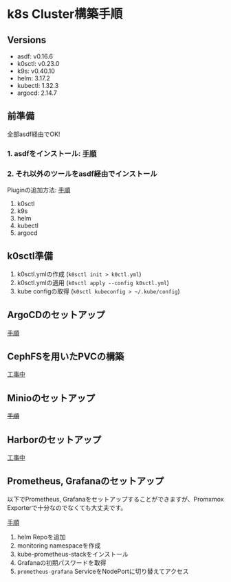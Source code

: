 # k8s Cluster構築手順

## Versions

- asdf: v0.16.6
- k0sctl: v0.23.0
- k9s: v0.40.10
- helm: 3.17.2
- kubectl: 1.32.3
- argocd: 2.14.7

## 前準備

全部asdf経由でOK!

### 1. asdfをインストール: [手順](docs/adsf/README.md)

### 2. それ以外のツールをasdf経由でインストール

Pluginの追加方法: [手順](docs/adsf/README.md)

1. k0sctl
2. k9s
3. helm
4. kubectl
5. argocd

## k0sctl準備

1. k0sctl.ymlの作成 (`k0sctl init > k0ctl.yml`)
2. k0sctl.ymlの適用 (`k0sctl apply --config k0sctl.yml`)
3. kube configの取得 (`k0sctl kubeconfig > ~/.kube/config`)

## ArgoCDのセットアップ

[手順](docs/argocd.md#install-argocd)

## CephFSを用いたPVCの構築

[工事中](docs/proxmox-ceph-pvc/README.md)

## Minioのセットアップ

~~[手順](docs/minio.md#install-minio-with-argocd)~~

## Harborのセットアップ

[工事中](harbor/README.md)



## Prometheus, Grafanaのセットアップ

以下でPrometheus, Grafanaをセットアップすることができますが、Promxmox Exporterで十分なのでなくても大丈夫です。

[手順](docs/monitoring/README.md)

1. helm Repoを追加
2. monitoring namespaceを作成
3. kube-prometheus-stackをインストール
4. Grafanaの初期パスワードを取得
5. `prometheus-grafana` ServiceをNodePortに切り替えてアクセス
